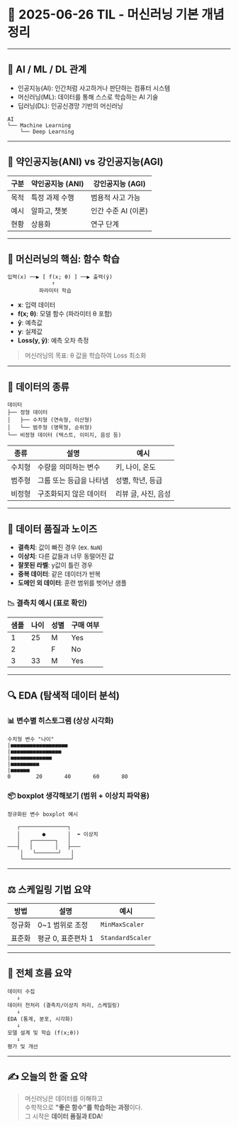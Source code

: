 # 📅 2025-06-26 TIL - 머신러닝 기본 개념 정리

---

## 🤖 AI / ML / DL 관계

- 인공지능(AI): 인간처럼 사고하거나 판단하는 컴퓨터 시스템
- 머신러닝(ML): 데이터를 통해 스스로 학습하는 AI 기술
- 딥러닝(DL): 인공신경망 기반의 머신러닝

```
AI
└── Machine Learning
    └── Deep Learning
```

---

## 🧠 약인공지능(ANI) vs 강인공지능(AGI)

| 구분 | 약인공지능 (ANI) | 강인공지능 (AGI) |
|------|------------------|------------------|
| 목적 | 특정 과제 수행    | 범용적 사고 가능  |
| 예시 | 알파고, 챗봇       | 인간 수준 AI (이론) |
| 현황 | 상용화            | 연구 단계         |

---

## 🧪 머신러닝의 핵심: 함수 학습

```
입력(x) ──▶ [ f(x; θ) ] ──▶ 출력(ŷ)
              ↑
          파라미터 학습
```

- **x**: 입력 데이터
- **f(x; θ)**: 모델 함수 (파라미터 θ 포함)
- **ŷ**: 예측값
- **y**: 실제값
- **Loss(y, ŷ)**: 예측 오차 측정

> 머신러닝의 목표: θ 값을 학습하여 Loss 최소화

---

## 📁 데이터의 종류

```
데이터
├── 정형 데이터
│   ├── 수치형 (연속형, 이산형)
│   └── 범주형 (명목형, 순위형)
└── 비정형 데이터 (텍스트, 이미지, 음성 등)
```

| 종류 | 설명 | 예시 |
|------|------|------|
| 수치형 | 수량을 의미하는 변수 | 키, 나이, 온도 |
| 범주형 | 그룹 또는 등급을 나타냄 | 성별, 학년, 등급 |
| 비정형 | 구조화되지 않은 데이터 | 리뷰 글, 사진, 음성 |

---

## 🧹 데이터 품질과 노이즈

- **결측치**: 값이 빠진 경우 (ex. `NaN`)
- **이상치**: 다른 값들과 너무 동떨어진 값
- **잘못된 라벨**: y값이 틀린 경우
- **중복 데이터**: 같은 데이터가 반복
- **도메인 외 데이터**: 훈련 범위를 벗어난 샘플

### 📉 결측치 예시 (표로 확인)
| 샘플 | 나이 | 성별 | 구매 여부 |
|------|------|------|-----------|
| 1    | 25   | M    | Yes       |
| 2    |      | F    | No        | ⬅️ 결측치!
| 3    | 33   | M    | Yes       |

---

## 🔍 EDA (탐색적 데이터 분석)

### 📊 변수별 히스토그램 (상상 시각화)
```
수치형 변수 "나이"
|■■■■■■■■■■■■■■■■■■
|■■■■■■■■■■■■■■■■
|■■■■■■■■■■■■■
|■■■■■■■■■
|■■■■■■
0        20       40       60       80
```

### 📦 boxplot 생각해보기 (범위 + 이상치 파악용)

```
정규화된 변수 boxplot 예시

   ┌───────────────┐
   │       ●       │  ⬅️ 이상치
   │   ┌───────┐   │
───┤   │       │   ├───
    │   └───────┘   │
    └───────────────┘
```

---

## ⚖️ 스케일링 기법 요약

| 방법 | 설명 | 예시 |
|------|------|------|
| 정규화 | 0~1 범위로 조정 | `MinMaxScaler` |
| 표준화 | 평균 0, 표준편차 1 | `StandardScaler` |

---

## 🔁 전체 흐름 요약

```
데이터 수집
   ↓
데이터 전처리 (결측치/이상치 처리, 스케일링)
   ↓
EDA (통계, 분포, 시각화)
   ↓
모델 설계 및 학습 (f(x;θ))
   ↓
평가 및 개선
```

---

## ✍️ 오늘의 한 줄 요약

> 머신러닝은 데이터를 이해하고  
> 수학적으로 **"좋은 함수"를 학습하는 과정**이다.  
> 그 시작은 **데이터 품질과 EDA**!
